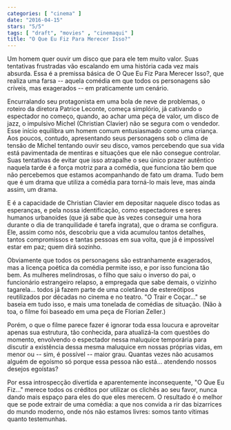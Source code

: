 ```yaml
---
categories: [ "cinema" ]
date: "2016-04-15"
stars: "5/5"
tags: [ "draft", "movies" , "cinemaqui" ]
title: "O Que Eu Fiz Para Merecer Isso?"
---
```

Um homem quer ouvir um disco que para ele tem muito valor. Suas tentativas
frustradas vão escalando em uma história cada vez mais absurda. Essa
é a premissa básica de O Que Eu Fiz Para Merecer Isso?, que realiza
uma farsa -- aquela comédia em que todos os personagens são críveis,
mas exagerados -- em praticamente um cenário. 

Encurralando seu protagonista em uma bola de neve de problemas, o
roteiro da diretora Patrice Leconte, começa simplório, já cativando
o espectador no começo, quando, ao achar uma peça de valor, um disco
de jazz, o impulsivo Michel (Christian Clavier) não se segura com o
vendedor. Esse início equilibra um homem comum entusiasmado como uma
criança. Aos poucos, contudo, apresentando seus personagens sob o clima
de tensão de Michel tentando ouvir seu disco, vamos percebendo que sua
vida está pavimentada de mentiras e situações que ele não consegue
controlar. Suas tentativas de evitar que isso atrapalhe o seu único
prazer autêntico naquela tarde é a força motriz para a comédia,
que funciona tão bem que não percebemos que estamos acompanhando de
fato um drama. Tudo bem que é um drama que utiliza a comédia para
torná-lo mais leve, mas ainda assim, um drama.

E é a capacidade de Christian Clavier em depositar naquele disco todas
as esperanças, e pela nossa identificação, como espectadores e seres
humanos urbanoides (que já sabe que às vezes conseguir uma hora durante
o dia de tranquilidade é tarefa ingrata), que o drama se configura. Ele,
assim como nós, descobriu que a vida acumulou tantos detalhes, tantos
compromissos e tantas pessoas em sua volta, que já é impossível estar
em paz; quem dirá sozinho.

Obviamente que todos os personagens são estranhamente exagerados,
mas a licença poética da comédia permite isso, e por isso funciona
tão bem. As mulheres melindrosas, o filho que saiu o inverso do pai, o
funcionário estrangeiro relapso, a empregada que sabe demais, o vizinho
tagarela... todos já fazem parte de uma coletânea de estereótipos
reutilizados por décadas no cinema e no teatro. "O Trair e Coçar..." se
baseia em tudo isso, e mais uma tonelada de comédias de situação. (Não
à toa, o filme foi baseado em uma peça de Florian Zeller.)

Porém, o que o filme parece fazer é ignorar toda essa loucura e
aproveitar apenas sua estrutura, tão conhecida, para atualizá-la
com questões do momento, envolvendo o espectador nessa maluquice
temporária para discutir a existência dessa mesma maluquice em nossas
próprias vidas, em menor ou -- sim, é possível -- maior grau. Quantas
vezes não acusamos alguém de egoísmo só porque essa pessoa não
está... atendendo nossos desejos egoístas?

Por essa introspecção divertida e aparentemente inconsequente, "O Que Eu
Fiz..." merece todos os créditos por utilizar os clichês ao seu favor,
nunca dando mais espaço para eles do que eles merecem. O resultado é
o melhor que se pode extrair de uma comédia: a que nos convida a rir
das bizarrices do mundo moderno, onde nós não estamos livres: somos
tanto vítimas quanto testemunhas.
